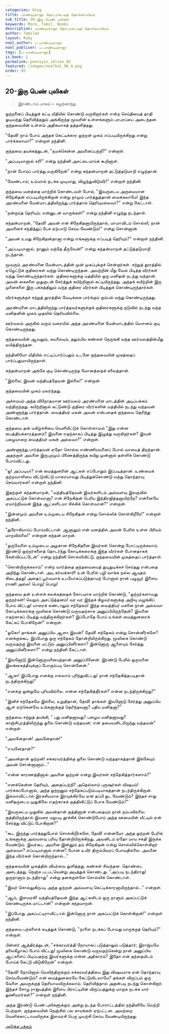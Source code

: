 ```yaml
---
categories: blog
title: பாண்டியராஜா தொடரடைவுத் தொல்காப்பியம்
sub_title: 20-இரு பெண் புலிகள்
keywords: More, Tamil, Books
description: பாண்டியராஜா தொடரடைவுத் தொல்காப்பியம்
author: Tamilan
layout: Ruby
nool_author: ப.பாண்டியராஜா
nool_publiser: ப.பாண்டியராஜா
tags: [ப.பாண்டியராஜா]
is_book: 1
permalink: ponniyin_selvan_85
featured: /images/noolkal_96_6.png
order: 85
---
```



## 20-இரு பெண் புலிகள்

> இரண்டாம் பாகம் ~ சுழற்காற்று

ஒற்றனைப் பிடித்துக் கட்டி வீதியில் கொண்டு வருகிறார்கள் என்ற செய்தியைத் தாதி ஓடிவந்து தெரிவித்ததும் அங்கிருந்த மூவரின் உள்ளங்களும் பரபரப்பை அடைந்தன. குந்தவையின் உள்ளம் அதிகமாகத் தத்தளித்தது.

"தேவி! நாம் போய் அந்தக் கெட்டிக்கார ஒற்றன் முகம் எப்படியிருக்கிறது என்று பார்க்கலாமா?" என்றாள் நந்தினி.

குந்தவை தயக்கத்துடன், "நமக்கென்ன அவனைப்பற்றி?" என்றாள்.

"அப்படியானால் சரி!" என்று நந்தினி அசட்டையாய்க் கூறினாள்.

"நான் போய்ப் பார்த்து வருகிறேன்" என்று கந்தன்மாறன் தட்டுத்தடுமாறி எழுந்தான்.

"வேண்டாம்; உம்மால் நடக்க முடியாது, விழுந்துவிடுவீர்!" என்றாள் நந்தினி.

குந்தவை மனத்தை மாற்றிக் கொண்டவள் போல், "இவருடைய அருமையான சிநேகிதன் எப்படியிருக்கிறான் என்று நாமும் பார்த்துத்தான் வைக்கலாமே! இந்த அரண்மனை மேன்மாடத்திலிருந்து பார்த்தால் தெரியுமல்லவா?" என்று கேட்டாள்.

"நன்றாய்த் தெரியும்; என்னுடன் வாருங்கள்!" என்று நந்தினி எழுந்து நடந்தாள்.

கந்தன்மாறன், "தேவி! அவன் என் சிநேகிதனாயிருந்தால், மாமாவிடம் சொல்லி, நான் அவனைச் சந்தித்துப் பேச ஏற்பாடு செய்ய வேண்டும்!" என்று சொன்னான்.

"அவன் உமது சிநேகிதன்தானா என்று எங்களுக்கு எப்படித் தெரியும்?" என்றாள் நந்தினி.

"அப்படியானால், நானும் வந்தே தீருவேன்!" என்று கந்தன்மாறன் தட்டுத்தடுமாறி நடந்தான்.

மூவரும் அரண்மனை மேன்மாடத்தின் முன் முகப்புக்குச் சென்றார்கள். சற்றுத் தூரத்தில் ஏழெட்டுக் குதிரைகள் வந்து கொண்டிருந்தன. அவற்றின் மீது வேல் பிடித்த வீரர்கள் வந்து கொண்டிருந்தார்கள். குதிரைகளுக்கு மத்தியில் ஒரு மனிதன் நடந்து வந்தான். அவன் கைகளை முதுகுடன் சேர்த்துக் கயிற்றினால் கட்டியிருந்தது. அந்தக் கயிற்றின் இரு முனைகளை இரு பக்கத்திலும் வந்த குதிரை வீரர்கள் பிடித்துக் கொண்டிருந்தார்கள்.

வீரர்களுக்குச் சற்றுத் தூரத்தில் வேடிக்கை பார்க்கும் கும்பல் வந்து கொண்டிருந்தது.

அரண்மனை மாடத்திலிருந்து பார்த்தவர்களுக்குக் குதிரைகளுக்கு நடுவில் நடந்து வந்த மனிதனின் முகம் முதலில் தெரியவில்லை.

ஊர்வலம் அருகில் வரும் வரையில் அந்த அரண்மனை மேன்மாடத்தில் மௌனம் குடி கொண்டிருந்தது.

குந்தவையின் ஆவலும், கவலையும், ததும்பிய கண்கள் நெருங்கி வந்த ஊர்வலத்தின்மீது லயித்திருந்தன.

நந்தினியோ வீதியில் எட்டிப்பார்ப்பதும் உடனே குந்தவையின் முகத்தைப் பார்ப்பதுமாயிருந்தாள்.

கந்தன்மாறன் அங்கே குடி கொண்டிருந்த மோனத்தைக் கலைத்தான்.

"இல்லை; இவன் வந்தியத்தேவன் இல்லை!" என்றான்.

குந்தவையின் முகம் மலர்ந்தது.

அச்சமயம் அந்த விநோதமான ஊர்வலம் அரண்மனை மாடத்தின் அடிப்பக்கம் வந்திருந்தது. கயிற்றினால் கட்டுண்டு குதிரை வீரர்களின் மத்தியில் நடந்து வந்தவன் அண்ணாந்து பார்த்தான். வைத்தியர் மகன் அவன் என்பதைக் குந்தவை தெரிந்து கொண்டாள்.

குந்தவை தன் மகிழ்ச்சியை வெளியிட்டுக் கொள்ளாமல் "இது என்ன பைத்தியக்காரத்தனம்? இவனை எதற்காகப் பிடித்து இழுத்து வருகிறார்கள்? இவன் பழையாறை வைத்தியர் மகன் அல்லவா?" என்றாள்.

அண்ணாந்து பார்த்தவன் ஏதோ சொல்ல எண்ணியவனைப் போல் வாயைத் திறந்தான். அதற்குள் அவனை இருபுறமும் பிணைத்திருந்த கயிறு முன்னால் தள்ளிக் கொண்டு போய்விட்டது.

"ஓ! அப்படியா? என் மைத்துனரின் ஆட்கள் எப்போதும் இப்படித்தான். உண்மைக் குற்றவாளியை விட்டுவிட்டு யாரையாவது பிடித்துக்கொண்டு வந்து தொந்தரவு செய்வார்கள்! என்றாள் நந்தினி.

இதற்குள் கந்தன்மாறன், "வந்தியத்தேவன் இவர்களிடம் அவ்வளவு இலகுவில் அகப்பட்டுக் கொள்வானா? என் சிநேகிதன் பெரிய இந்திரஜித்தனாயிற்றே? என்னையே ஏமாற்றியவன் இந்த ஆட்களிடமா சிக்கிக் கொள்வான்?" என்றான்.

"இன்னமும் அவனை உம்முடைய சிநேகிதன் என்று சொல்லிக் கொள்கிறீரே!" என்றாள் நந்தினி.

"துரோகியாய்ப் போய்விட்டான். ஆனாலும் என் மனத்தில் அவன் பேரில் உள்ள பிரியம் மாறவில்லை!" என்றான் கந்தன் மாறன்.

"ஒருவேளை உம்முடைய அழகான சிநேகிதனை இவர்கள் கொன்று போட்டிருக்கலாம். இரண்டு ஒற்றர்களைத் தொடர்ந்து கோடிக்கரைக்கு இந்த வீரர்கள் போனதாகக் கேள்விப்பட்டேன்" என்று நந்தினி சொல்லிவிட்டு, குந்தவையின் முகத்தைப் பார்த்தாள்.

"கொன்றிருக்கலாம்" என்ற வார்த்தை குந்தவையைத் துடிதுடிக்கச் செய்தது என்பதை அறிந்து கொண்டாள். அடி கர்வக்காரி! உன் பேரில் பழி வாங்க நல்ல ஆயுதம் கிடைத்தது! அதைப் பூர்வமாக உபயோகப்படுத்தாமற் போனால் நான் பழுவூர் இளைய ராணி அல்ல! பொறு! பொறு!

குந்தவை தன் உள்ளக் கலக்கத்தைக் கோபமாக மாற்றிக் கொண்டு, "ஒற்றர்களாவது ஒற்றர்கள்! வெறும் அசட்டுத்தனம்! வர வர இந்தக் கிழவர்களுக்கு அறிவு மழுங்கிப் போய் விட்டது! யாரைக் கண்டாலும் சந்தேகம்! இந்த வைத்தியர் மகனை நான் அல்லவா கோடிக்கரைக்கு மூலிகை கொண்டு வருவதற்காக அனுப்பியிருந்தேன்? இவனை எதற்காகப் பிடித்து வந்திருக்கிறார்கள்? இப்போதே போய் உங்கள் மைத்துனரைக் கேட்கப் போகிறேன்!" என்றாள்.

"ஓகோ! தாங்கள் அனுப்பிய ஆளா இவன்? தேவி! சந்தேகம் என்று சொன்னீர்களே? எனக்குக்கூட இப்போது ஒரு சந்தேகம் தோன்றியிருக்கிறது. மூலிகை கொண்டு வருவதற்கு இவனை மட்டும் அனுப்பினீர்களா? இன்னொரு ஆளையும் சேர்த்து அனுப்பினீர்களா?" என்று நந்தினி கேட்டாள்.

"இவனோடு இன்னொருவனையுந்தான் அனுப்பினேன். இரண்டு பேரில் ஒருவனை இலங்கைத்தீவுக்குப் போகும்படி சொன்னேன்."

"ஆகா! இப்போது எனக்கு எல்லாம் புரிந்துவிட்டது! நான் சந்தேகித்தபடிதான் நடந்திருக்கிறது!"

"எனக்கு ஒன்றுமே புரியவில்லை. என்ன சந்தேகித்தீர்கள்? என்ன நடந்திருக்கிறது?"

"இனிச் சந்தேகமே இல்லை; உறுதிதான், தேவி! தாங்கள் இவனோடு சேர்த்து அனுப்பிய ஆள் ஏற்கெனவே உங்களுக்குத் தெரிந்தவனா? புதிய மனிதனா?"

குந்தவை சற்றுத் தயங்கி, " புது மனிதனாவது? பழைய மனிதனாவது? காஞ்சிபுரத்திலிருந்து ஓலை கொண்டு வந்தவன்; என் தமையனிடமிருந்து வந்தவன்" என்றாள்.

"அவனேதான்! அவனேதான்!"

"எவனேதான்?"

"அவன்தான் ஒற்றன்! சக்கரவர்த்திக்கு ஓலை கொண்டு வந்ததாகத்தான் இங்கேயும் அவன் சொன்னானாம்..."

"என்ன காரணத்தினால் அவனை ஒற்றன் என்று இவர்கள் சந்தேகித்தார்களாம்?"

"எனக்கென்ன தெரியும், அதைப்பற்றி? அதெல்லாம் புருஷர்கள் விஷயம்! பார்க்கப்போனால், அந்த ஒற்றனும் சந்தேகப்படும்படியாகத்தான் நடந்திருக்கிறான். இல்லாவிட்டால் இரகசியமாக இரவுக்கிரவே ஏன் தப்பி ஓட வேண்டும்? இந்தச் சாது மனிதருடைய முதுகிலே எதற்காகக் குத்திவிட்டுப் போக வேண்டும்?"

"இவருடைய முதுகில் அவன்தான் குத்தினான் என்பதையும் நான் நம்பவில்லை. குத்தியிருந்தால் இவரை மறுபடி தூக்கிக் கொண்டுபோய் அந்த ஊமையின் வீட்டில் ஏன் சேர்த்து விட்டுப் போகிறான்?"

"கூட இருந்து பார்த்ததுபோல் சொல்கிறீர்களே, தேவி! என்னமோ அந்த ஒற்றன் பேரில் உங்களுக்கு அவ்வளவு பரிவு தோன்றியிருக்கிறது. அவனிடம் ஏதோ மாய சக்தி இருக்க வேண்டும். இவர்கூட அவனை இன்னும் தம் சிநேகிதன் என்று சொல்லிக்கொள்கிறார் அல்லவா? எப்படியானால் என்ன? போன உயிர் திரும்பிவரப் போவதில்லை. அவனை இந்த வீரர்கள் கொன்றிருந்தால்..."

குந்தவையின் முகத்தில் வியர்வை துளித்தது. கண்கள் சிவந்தன. தொண்டை அடைத்தது, நெஞ்சு படபடவென்று அடித்துக் கொண்டது. "அப்படி நடந்திராது! ஒருநாளும் நடந்திராது" என்று தனக்குள்ளே சொல்லிக் கொண்டாள்.

"இவர் சொல்லுகிறபடி அந்த ஒற்றன் அவ்வளவு கெட்டிக்காரனாயிருந்தால்..." என்றாள்.

"ஆம், இளவரசி! வந்தியத்தேவன் இந்த ஆட்களிடம் ஒரு நாளும் அகப்பட்டுக் கொண்டிருக்க மாட்டான்!" என்றான் கந்தமாறன்.

"இப்போது அகப்பட்டிராவிட்டால் இன்னொரு நாள் அகப்பட்டுக் கொள்கிறான்!" என்றாள் நந்தினி.

குந்தவை பற்களைக் கடித்துக் கொண்டு, "நாளை நடக்கப் போவது யாருக்குத் தெரியும்?" என்றாள்.

பின்னர் ஆத்திரத்துடன், "சக்கரவர்த்தி நோயாகப் படுத்தாலும் படுத்தார்; இராஜ்யமே தலைகீழாகப் போய் விட்டது! மூலிகை கொண்டு வருவதற்கென்று நான் அனுப்பிய ஆட்களைப் பிடிப்பதற்கு இவர்களுக்கு என்ன அதிகாரம்? இதோ என் தந்தையிடம் போய்க் கேட்டு விடுகிறேன்" என்றாள்.

"தேவி! நோயினால் மெலிந்திருக்கும் சக்கரவர்த்தியை இது விஷயமாக ஏன் தொந்தரவு செய்யவேண்டும்? என் மைத்துனரையே கேட்டுவிடலாமே? தங்கள் விருப்பம் ஒரு வேளை அவருக்குத் தெரியாமலிருக்கலாம். தெரிவித்தால் அதன்படி நடந்து கொள்கிறார். இந்தச் சோழ ராஜ்யத்தில் இளைய பிராட்டியின் விருப்பத்துக்கு மாறாக நடக்க யார் துணிவார்கள்?" என்றாள் நந்தினி.

அந்த இரண்டு பெண் புலிகளுக்கும் அன்று நடந்த போராட்டத்தில் நந்தினியே வெற்றி பெற்றாள். குந்தவையின் நெஞ்சில் பல காயங்கள் ஏற்பட்டன. அவற்றை வெளிக்காட்டாமலிருக்க இளவரசி பெரு முயற்சி செய்ய வேண்டியிருந்தது.

[அடுத்த பக்கம்](ponniyin_selvan_86)